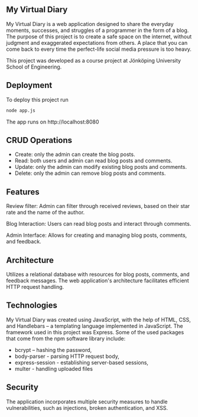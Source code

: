 
## My Virtual Diary

My Virtual Diary is a web application designed to share the everyday moments, successes, and struggles of a programmer in the form of a blog. The purpose of this project is to create a safe space on the internet, without judgment and exaggerated expectations from others. A place that you can come back to every time the perfect-life social media pressure is too heavy. 

This project was developed as a course project at Jönköping University School of Engineering.

## Deployment

To deploy this project run

```bash
node app.js
```
The app runs on http://localhost:8080

## CRUD Operations

- Create: only the admin can create the blog posts.
- Read: both users and admin can read blog posts and comments.
- Update: only the admin can modify existing blog posts and comments.
- Delete: only the admin can remove blog posts and comments.

## Features

Review filter: Admin can filter through received reviews, based on their star rate and the name of the author.

Blog Interaction: Users can read blog posts and interact through comments.

Admin Interface: Allows for creating and managing blog posts, comments, and feedback.

## Architecture

Utilizes a relational database with resources for blog posts, comments, and feedback messages. The web application's architecture facilitates efficient HTTP request handling.

## Technologies

My Virtual Diary was created using JavaScript, with the help of HTML, CSS, and Handlebars – a templating language implemented in JavaScript. The framework used in this project was Express. Some of the used packages that come from the npm software library include:

- bcrypt – hashing the password,
- body-parser - parsing HTTP request body,
- express-session - establishing server-based sessions,
- multer - handling uploaded files

## Security

The application incorporates multiple security measures to handle vulnerabilities, such as injections, broken authentication, and XSS.
